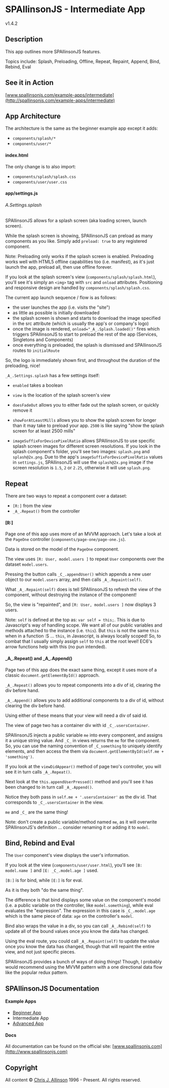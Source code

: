 
# SPAllinsonJS - Intermediate App

v1.4.2



## Description

This app outlines more SPAllinsonJS features.

Topics include: Splash, Preloading, Offline, Repeat, Repaint, Append, Bind, Rebind, Eval



## See it in Action

[www.spallinsonjs.com/example-apps/intermediate](http://spallinsonjs.com/example-apps/intermediate)



## App Architecture

The architecture is the same as the beginner example app except it adds:
- `components/splash/*`
- `components/user/*`

#### index.html

The only change is to also import:
- `components/splash/splash.css`
- `components/user/user.css`

#### app/settings.js

###### _A_.Settings.splash

SPAllinsonJS allows for a splash screen (aka loading screen, launch screen).

While the splash screen is showing, SPAllinsonJS can preload as many components as you like. Simply add `preload: true` to any registered component.

Note: Preloading only works if the splash screen is enabled. Preloading works well with HTML5 offline capabilities too (i.e. manifest), as it's just launch the app, preload all, then use offline forever.

If you look at the splash screen's view (`components/splash/splash.html`), you'll see it's simply an `<img>` tag with `src` and `onload` attributes. Positioning and responsive design are handled by `components/splash/splash.css`.

The current app launch sequence / flow is as follows:
- the user launches the app (i.e. visits the "site")
- as little as possible is initially downloaded
- the splash screen is shown and starts to download the image specified in the src attribute (which is usually the app's or company's logo)
- once the image is rendered, `onload="_A_.Splash.loaded()"` fires which triggers SPAllinsonJS to start to preload the rest of the app (Services, Singletons and Components)
- once everything is preloaded, the splash is dismissed and SPAllinsonJS routes to `initialRoute`

So, the logo is immediately shown first, and throughout the duration of the preloading, nice!

`_A_.Settings.splash` has a few settings itself:

- `enabled` takes a boolean

- `view` is the location of the splash screen's view

- `doesFadeOut` allows you to either fade out the splash screen, or quickly remove it

- `showForAtLeastMills` allows you to show the splash screen for longer than it may take to preload your app. `2500` is like saying "show the splash screen for at least 2500 mills"

- `imageSuffixForDevicePixelRatio` allows SPAllinsonJS to use specific splash screen images for different screen resolutions. If you look in the splash component's folder, you'll see two images: `splash.png` and `splash@2x.png`. Due to the app's `imageSuffixForDevicePixelRatio` values in `settings.js`, SPAllinsonJS will use the `splash@2x.png` image if the screen resolution is `1.5`, `2` or `2.25`, otherwise it will use `splash.png`.



## Repeat

There are two ways to repeat a component over a dataset:
- `[R:]` from the view
- `_A_.Repeat()` from the controller

#### [R:]

Page one of this app uses more of an MVVM approach. Let's take a look at the `PageOne` controller (`components/page-one/page-one.js`).

Data is stored on the model of the `PageOne` component.

The view uses `[R: User, model.users ]` to repeat `User` components over the dataset `model.users`.

Pressing the button calls `_C_.appendUser()` which appends a new user object to our `model.users` array, and then calls `_A_.Repaint(self)`.

What `_A_.Repaint(self)` does is tell SPAllinsonJS to refresh the view of the component, without destroying the instance of the component!

So, the view is "repainted", and `[R: User, model.users ]` now displays 3 users.

Note: `self` is defined at the top as: `var self = this;`. This is due to Javascript's way of handling scope. We want all of our public variables and methods attached to the instance (i.e. `this`). But `this` is not the same `this` when in a function :S ... `this`, in Javascript, is always locally scoped! So, to combat that I usually simply assign `self` to `this` at the root level! EC6's arrow functions help with this (no pun intended).

#### \_A\_.Repeat() and \_A\_.Append()

Page two of this app does the exact same thing, except it uses more of a classic `document.getElementById()` approach.

`_A_.Repeat()` allows you to repeat components into a div of id, clearing the div before hand.

`_A_.Append()` allows you to add additional components to a div of id, without clearing the div before hand.

Using either of these means that your view will need a div of said id.

The view of page two has a container div with id `_C_.usersContainer`.

SPAllinsonJS injects a public variable `me` into every component, and assigns it a unique string value. And `_C_` in views returns the `me` for the component. So, you can use the naming convention of `_C_something` to uniquely identify elements, and then access the them via `document.getElementById(self.me + 'something')`.

If you look at the `viewDidAppear()` method of page two's controller, you will see it in turn calls `_A_.Repeat()`.

Next look at the `this.appendUserPressed()` method and you'll see it has been changed to in turn call `_A_.Append()`.

Notice they both pass in `self.me + '.usersContainer'` as the div id. That corresponds to `_C_.usersContainer` in the view.

`me` and `_C_` are the same thing!

Note: don't create a public variable/method named `me`, as it will overwrite SPAllinsonJS's definition ... consider renaming it or adding it to `model`.



## Bind, Rebind and Eval

The `User` component's view displays the user's information.

If you look at the view (`components/user/user.html`), you'll see `[B: model.name ]` and `[E: _C_.model.age ]` used.

`[B:]` is for bind, while `[E:]` is for eval.

As it is they both "do the same thing".

The difference is that bind displays some value on the component's model (i.e. a public variable on the controller, like `model.something`), while eval evaluates the "expression". The expression in this case is `_C_.model.age` which is the same piece of data: `age` on the controller's `model`.

Bind also wraps the value in a div, so you can call `_A_.Rebind(self)` to update all of the bound values once you know the data has changed.

Using the eval route, you could call `_A_.Repaint(self)` to update the value once you know the data has changed, though that will repaint the entire view, and not just specific pieces.

SPAllinsonJS provides a bunch of ways of doing things! Though, I probably would recommend using the MVVM pattern with a one directional data flow like the popular redux pattern.



## SPAllinsonJS Documentation

#### Example Apps

- [Beginner App](https://github.com/SPAllinsonJS/spallinsonjs-example-beginner)
- Intermediate App
- [Advanced App](https://github.com/SPAllinsonJS/spallinsonjs-example-advanced)

#### Docs

All documentation can be found on the official site: [www.spallinsonjs.com](http://www.spallinsonjs.com)



## Copyright

All content &copy; [Chris J. Allinson](http://www.allinson.ca) 1996 - Present. All rights reserved.
